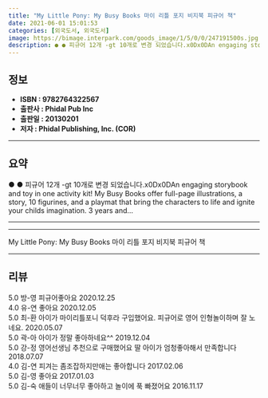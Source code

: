 ```yaml
---
title: "My Little Pony: My Busy Books 마이 리틀 포지 비지북 피규어 책"
date: 2021-06-01 15:01:53
categories: [외국도서, 외국도서]
image: https://bimage.interpark.com/goods_image/1/5/0/0/247191500s.jpg
description: ● ● 피규어 12개 -gt 10개로 변경 되었습니다.x0Dx0DAn engaging storybook and toy in one activity kit! My Busy Books offer full-page illustrations, a story, 10 figurines, and
---
```


## **정보**

- **ISBN : 9782764322567**
- **출판사 : Phidal Pub Inc**
- **출판일 : 20130201**
- **저자 : Phidal Publishing, Inc. (COR)**

------



## **요약**

●  ● 피규어 12개 -gt 10개로 변경 되었습니다.x0Dx0DAn engaging storybook and toy in one activity kit! My Busy Books offer full-page illustrations, a story, 10 figurines, and a playmat that bring the characters to life and ignite your childs imagination. 3 years and... 

------



------


My Little Pony: My Busy Books 마이 리틀 포지 비지북 피규어 책 

------


## **리뷰** 

5.0 방-영 피규어좋아요 2020.12.25 <br/>4.0 유-연 좋아요 2020.12.05 <br/>5.0 최-환 아이가 마이리틀포니 덕후라 구입했어요. 피규어로 영어 인형놀이하며 잘 노네요.  2020.05.07 <br/>5.0 곽-아 아이가 정말 좋아하네요^^ 2019.12.04 <br/>5.0 강-정 영어선생님 추천으로 구매했어요 딸 아이가 엄청좋아해서 만족합니다 2018.07.07 <br/>4.0 김-연 피겨는 좀조잡하지만애는 좋아합니다 2017.02.06 <br/>5.0 김-영 좋아요 2017.01.03 <br/>5.0 김-숙 애들이 너무너무 좋아하고 놀이에 푹 빠졌어요  2016.11.17 <br/>